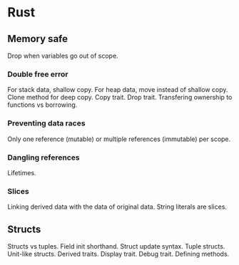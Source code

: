 # Rust

## Memory safe

Drop when variables go out of scope.

### Double free error

For stack data, shallow copy. For heap data, move instead of shallow copy. Clone method for deep copy.
Copy trait. Drop trait. Transfering ownership to functions vs borrowing.

### Preventing data races

Only one reference (mutable) or multiple references (immutable) per scope.

### Dangling references

Lifetimes.

### Slices

Linking derived data with the data of original data. String literals are slices.

## Structs

Structs vs tuples. Field init shorthand. Struct update syntax. Tuple structs. Unit-like structs. Derived traits.
Display trait. Debug trait. Defining methods.
